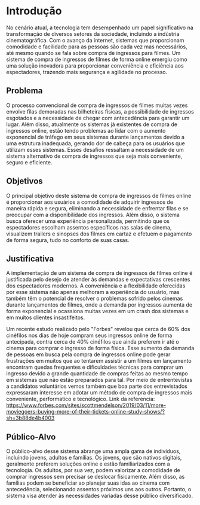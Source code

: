 # Introdução

No cenário atual, a tecnologia tem desempenhado um papel significativo na transformação de diversos setores da sociedade,
incluindo a indústria cinematográfica. Com o avanço da internet, sistemas que proporcionam comodidade e facilidade para as pessoas são cada vez mas necessários,
até mesmo quando se fala sobre compra de ingressos para filmes.
Um sistema de compra de ingressos de filmes de forma online emergiu como uma solução inovadora para proporcionar conveniência e eficiência aos espectadores,
trazendo mais segurança e agilidade no processo.

## Problema

O processo convencional de compra de ingressos de filmes muitas vezes envolve filas demoradas nas bilheteiras físicas,
a possibilidade de ingressos esgotados e a necessidade de chegar com antecedência para garantir um lugar.
Além disso, atualmente os sistemas já existentes de compra de ingressos online,
estão tendo problemas ao lidar com o aumento exponencial de tráfego em seus sistemas durante lançamentos devido a uma estrutura inadequada,
gerando dor de cabeça para os usuários que utilizam esses sistemas.
Esses desafios ressaltam a necessidade de um sistema alternativo de compra de ingressos que seja mais conveniente, seguro e eficiente.

## Objetivos

O principal objetivo deste sistema de compra de ingressos de filmes online é proporcionar aos usuários a comodidade de adquirir ingressos de maneira rápida e segura,
eliminando a necessidade de enfrentar filas e se preocupar com a disponibilidade dos ingressos.
Além disso, o sistema busca oferecer uma experiência personalizada, permitindo que os espectadores escolham assentos específicos nas salas de cinema,
visualizem trailers e sinopses dos filmes em cartaz e efetuem o pagamento de forma segura, tudo no conforto de suas casas.

## Justificativa

A implementação de um sistema de compra de ingressos de filmes online é justificada pelo desejo de atender às demandas e expectativas crescentes dos espectadores modernos.
A conveniência e a flexibilidade oferecidas por esse sistema não apenas melhoram a experiência do usuário, mas também têm o potencial de resolver o problemas sofrido pelos cinemas durante lançamentos de filmes,
onde a demanda por ingressos aumenta de forma exponencial e ocassiona muitas vezes em um crash dos sistemas e em muitos clientes insastifeitos.  

Um recente estudo realizado pelo "Forbes" revelou que cerca de 60% dos cinéfilos nos dias de hoje compram seus ingressos online de forma antecipada, contra cerca de 40% cinéfilos que ainda preferem ir até o cinema para comprar o ingresso de forma física. Esse aumento da demanda de pessoas em busca pela compra de ingressos online pode gerar frustrações em muitos que ao tentarem assistir a um filmes em lançamento encontram quedas frequentes e dificuldades técnicas para comprar um ingresso devido a grande quantidade de compras feitas ao mesmo tempo em sistemas que não estão preparados para tal. 
Por meio de entrentevistas a candidatos voluntários vemos também que boa parte dos entrevistados expressaram interesse em adotar
um método de compra de ingressos mais conveniente, performatico e tecnológico.
Link da referencia: https://www.forbes.com/sites/scottmendelson/2019/03/11/more-moviegoers-buying-more-of-their-tickets-online-study-shows/?sh=3b88de4b4003

## Público-Alvo

O público-alvo desse sistema abrange uma ampla gama de indivíduos,
incluindo jovens, adultos e famílias. Os jovens, que são nativos digitais, geralmente preferem soluções online e estão familiarizados com a tecnologia.
Os adultos, por sua vez, podem valorizar a comodidade de comprar ingressos sem precisar se deslocar fisicamente.
Além disso, as famílias podem se beneficiar ao planejar suas idas ao cinema com antecedência,
selecionando assentos próximos uns aos outros. Portanto, o sistema visa atender às necessidades variadas desse público diversificado.
